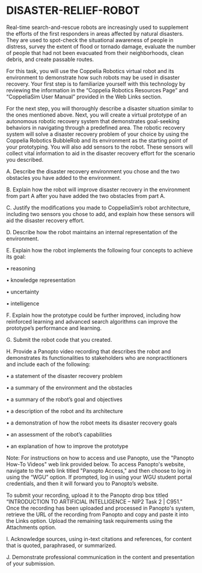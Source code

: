 # DISASTER-RELIEF-ROBOT

Real-time search-and-rescue robots are increasingly used to supplement the efforts of the first responders in areas affected by natural disasters. They are used to spot-check the situational awareness of people in distress, survey the extent of flood or tornado damage, evaluate the number of people that had not been evacuated from their neighborhoods, clean debris, and create passable routes.

For this task, you will use the Coppelia Robotics virtual robot and its environment to demonstrate how such robots may be used in disaster recovery. Your first step is to familiarize yourself with this technology by reviewing the information in the “Coppelia Robotics Resources Page” and “CoppeliaSim User Manual” provided in the Web Links section.

For the next step, you will thoroughly describe a disaster situation similar to the ones mentioned above. Next, you will create a virtual prototype of an autonomous robotic recovery system that demonstrates goal-seeking behaviors in navigating through a predefined area. The robotic recovery system will solve a disaster recovery problem of your choice by using the Coppelia Robotics BubbleRob and its environment as the starting point of your prototyping. You will also add sensors to the robot. These sensors will collect vital information to aid in the disaster recovery effort for the scenario you described.


A.  Describe the disaster recovery environment you chose and the two obstacles you have added to the environment. 



B.  Explain how the robot will improve disaster recovery in the environment from part A after you have added the two obstacles from part A. 



C.  Justify the modifications you made to CoppeliaSim’s robot architecture, including two sensors you chose to add, and explain how these sensors will aid the disaster recovery effort. 



D.  Describe how the robot maintains an internal representation of the environment. 



E.  Explain how the robot implements the following four concepts to achieve its goal: 

•   reasoning 

•   knowledge representation 

•   uncertainty 

•   intelligence 



F.  Explain how the prototype could be further improved, including how reinforced learning and advanced search algorithms can improve the prototype’s performance and learning. 



G.  Submit the robot code that you created. 



H.  Provide a Panopto video recording that describes the robot and demonstrates its functionalities to stakeholders who are nonpractitioners and include each of the following: 

•   a statement of the disaster recovery problem 

•   a summary of the environment and the obstacles 

•   a summary of the robot’s goal and objectives 

•   a description of the robot and its architecture 

•   a demonstration of how the robot meets its disaster recovery goals 

•   an assessment of the robot’s capabilities 

•   an explanation of how to improve the prototype 



Note: For instructions on how to access and use Panopto, use the "Panopto How-To Videos" web link provided below. To access Panopto's website, navigate to the web link titled "Panopto Access," and then choose to log in using the “WGU” option. If prompted, log in using your WGU student portal credentials, and then it will forward you to Panopto’s website. 



To submit your recording, upload it to the Panopto drop box titled “INTRODUCTION TO ARTIFICIAL INTELLIGENCE – NIP2 Task 2 | C951.” Once the recording has been uploaded and processed in Panopto's system, retrieve the URL of the recording from Panopto and copy and paste it into the Links option. Upload the remaining task requirements using the Attachments option. 



I.  Acknowledge sources, using in-text citations and references, for content that is quoted, paraphrased, or summarized. 



J.  Demonstrate professional communication in the content and presentation of your submission. 
